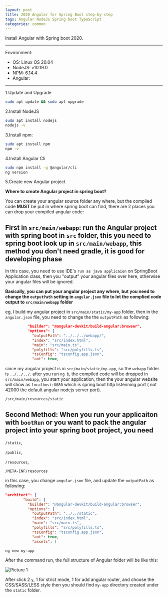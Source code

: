 ```yaml
---
layout: post
title: 2020 Angular for Spring Boot step-by-step
tags: Angular NodeJs Spring boot TypeScript
categories: common
---
```


Install Angular with Spring boot 2020.

***
Environment:

- OS: Linux OS 20.04
- NodeJS: v10.19.0
- NPM: 6.14.4
- Angular:

***

1.Update and Upgrade

~~~bash
sudo apt update && sudo apt upgrade
~~~

2.Install NodeJS

~~~Bash
sudo apt install nodejs
nodejs -v
~~~

3.Install npm:

~~~Bash
sudo apt install npm
npm -v
~~~

4.Install Angular Cli

~~~Bash
sudo npm install -g @angular/cli
ng version
~~~

5.Create new Angular project

**Where to create Angular project in spring boot?**

You can create your angular source folder any where, but the compiled code **MUST** be put in where spring boot can find, there are 2 places you can drop your compiled angular code:

## First in `src/main/webapp`: run the Angular project with spring boot in `src` folder, this you need to spring boot look up in `src/main/webapp`, this method you don't need gradle, it is good for developing phase


In this case, you need to use IDE's `run as java applicaion` on SpringBoot Application class, then you "output" your angular files over here, otherwise your angular files will be ignored.

**Basically, you can put your angular project any where, but you need to change the `outputPath` setting in `angular.json` file to let the complied code output to `src/main/webapp` folder**

eg, I build my angular project in `src/main/static/my-app` folder, then in the `angular.json` file, you need to change the the `outputPath` as following:

~~~json
          "builder": "@angular-devkit/build-angular:browser",
          "options": {
            "outputPath": "../../../webapp/",
            "index": "src/index.html",
            "main": "src/main.ts",
            "polyfills": "src/polyfills.ts",
            "tsConfig": "tsconfig.app.json",
            "aot": true,
~~~

since my angular project is in `src/main/static/my-app`, so the `webapp` folder is `../../../`. after you run `ng b`, the compiled code will be dropped in `src/main/webapp`, you start your application, then the your angular website will show as `localhost:8080` which is spring boot http listenning port ( not 42000 the default angular nodejs server port).

~~~bash
/src/main/resources/static
~~~

## Second Method: When you run your applicaiton with `bootRun` or you want to pack the angular project into your spring boot project, you need

`/static`,

`/public`,

`/resources`,

`/META-INF/resources`

in this case, you change `angular.json` file, and update the `outputPath` as following:

~~~json
"architect": {
        "build": {
          "builder": "@angular-devkit/build-angular:browser",
          "options": {
            "outputPath": "../../static",
            "index": "src/index.html",
            "main": "src/main.ts",
            "polyfills": "src/polyfills.ts",
            "tsConfig": "tsconfig.app.json",
            "aot": true,
            "assets": [
~~~

~~~bash
ng new my-app
~~~

After the command run, the full structure of Angular folder will be like this:

![Picture 1](https://r0ngsh3n.github.io/static/img/0411/angular-project-structure.png)

After click 2 `y`, 1 for strict mode, 1 for add angular router, and choose the CSS/SASS/LESS style then you should find `my-app` directory created under the `static` folder.
